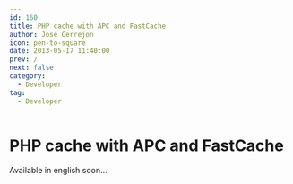 ```yaml
---
id: 160
title: PHP cache with APC and FastCache
author: Jose Cerrejon
icon: pen-to-square
date: 2013-05-17 11:40:00
prev: /
next: false
category:
  - Developer
tag:
  - Developer
---
```


# PHP cache with APC and FastCache

Available in english soon...

